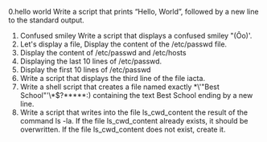 0.hello world Write a script that prints “Hello, World”, followed by a new line to the standard output.
1. Confused smiley Write a script that displays a confused smiley "(Ôo)'.
2. Let's display a file, Display the content of the /etc/passwd file.
3. Display the content of /etc/passwd and /etc/hosts
4. Displaying the last 10 lines of /etc/passwd.
5. Display the first 10 lines of /etc/passwd
6. Write a script that displays the third line of the file iacta.
7. Write a shell script that creates a file named exactly \*\\'"Best School"\'\\*$\?\*\*\*\*\*:) containing the text Best School ending by a new line.
8. Write a script that writes into the file ls_cwd_content the result of the command ls -la. If the file ls_cwd_content already exists, it should be overwritten. If the file ls_cwd_content does not exist, create it.

